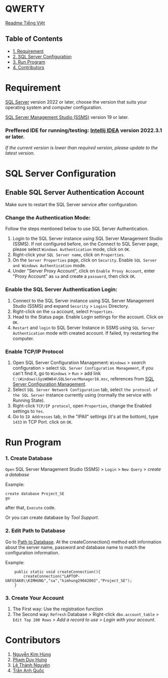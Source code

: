 # QWERTY

[Readme Tiếng Việt](doc\Readme_Vietnamese.md)

## Table of Contents
<!-- TOC -->
* [1. Requirement](#requirement)
* [2. SQL Server Configuration](#sql-server-configuration)
* [3. Run Program](#run-program)
* [4. Contributors](#contributors)
<!-- TOC -->
# Requirement
[SQL Server](https://www.microsoft.com/en-us/sql-server/sql-server-downloads) version 2022 or later, 
choose the version that suits your operating system and computer configuration.

[SQL Server Management Studio (SSMS)](https://learn.microsoft.com/en-us/sql/ssms/download-sql-server-management-studio-ssms?view=sql-server-ver16) version 19 or later.

### Preffered IDE for running/testing: [Intellij IDEA](https://www.jetbrains.com/idea/download/#section=windows) version 2022.3.1 or later.

*If the current version is lower than required version, please update to the latest version.*

# SQL Server Configuration

## Enable SQL Server Authentication Account

Make sure to restart the SQL Server service after configuration.

### Change the Authentication Mode:

Follow the steps mentioned below to use SQL Server Authentication.

1. Login to the SQL Server instance using SQL Server Management Studio (SSMS). If not configured before, on the Connect to SQL Server page, 
please select `Windows Authentication` mode, click on `OK`.
2. Right-click your `SQL Server name`, click on `Properties`.
3. On the `Server Properties` page, click on `Security`. Enable `SQL Server and Windows Authentication` mode.
4. Under "Server Proxy Account", click on `Enable Proxy Account`, enter "Proxy Account" as `sa` and create a `password`, then click `OK`.

### Enable the SQL Server Authentication Login:

1. Connect to the SQL Server instance using SQL Server Management Studio (SSMS) and expand `Security` > `Logins` Directory.
2. Right-click on the `sa` account, select `Properties`.
3. Head to the Status page. Enable Login settings for the account. Click on `OK`.
4. `Restart` and `login` to SQL Server Instance in SSMS using `SQL Server Authentication` mode with created account. If failed, try restarting the computer.

### Enable TCP/IP Protocol
1. Open SQL Server Configuration Management: `Windows` > *search* configuration > select `SQL Server Configuration Management`, 
if you can't find it, go to `Windows` > `Run` > add link `C:\Windows\SysWOW64\SQLServerManager16.msc`, references from [SQL Server Configuration Management](https://learn.microsoft.com/en-us/sql/relational-databases/sql-server-configuration-manager?view=sql-server-ver16).
2. Select `SQL Server Network Configuration` tab, select `the protocol of the SQL Server` instance currently using (normally the service with Running State).
3. Right-click `TCP/IP protocol`, open `Properties`, change the Enabled settings to `Yes`.
4. Go to `ID Addresses` tab, in the "IPAll" settings (it's at the bottom), type `1433` in TCP Port. click on `OK`.

# Run Program

### 1. Create Database

`Open` SQL Server Management Studio (SSMS) > `Login` > `New Query` > _create a database_

Example:
```
create database Project_SE
go
```
after that, `Execute` code.

Or you can create database by _Tool Support_.

### 2. Edit Path to Database

Go to [Path to Database](src\main\java\components\database\DatabaseConnection.java).
At the createConnection() method edit information about the server name, password and database name to match the configuration information.

Example:
```shell
    public static void createConnection(){
        createConnection("LAPTOP-UAFG5AK0\\KIMHUNG","sa","kimhung29042002","Project_SE");
    }
```

### 3. Create Your Account

1. The First way: Use the registration function
2. The Second way: `Refresh` Database > Right-click `dbo.account_table` > `Edit Top 200 Rows` > _Add a record to use_ > _Login with your account_.

# Contributors

1. [Nguyễn Kim Hùng](https://github.com/NguyenKimHung2002)
2. [Phạm Duy Hưng](https://github.com/lightningdhna)
3. [Lê Thành Nguyên](https://github.com/gachu)
4. [Trần Anh Quốc](https://github.com/love123bg)
